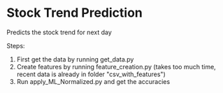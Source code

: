 # Stock Trend Prediction
Predicts the stock trend for next day

Steps:
1. First get the data by running get_data.py
2. Create features by running feature_creation.py (takes too much time, recent data is already in folder "csv_with_features")
3. Run apply_ML_Normalized.py and get the accuracies
